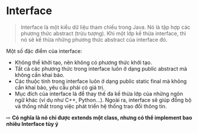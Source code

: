# Interface


> Interface là một kiểu dữ liệu tham chiếu trong Java. Nó là tập hợp các phương thức abstract (trừu tượng). Khi một lớp kế thừa interface, thì nó sẽ kế thừa những phương thức abstract của interface đó.

Một số đặc điểm của interface:

- Không thể khởi tạo, nên không có phương thức khởi tạo.
- Tất cả các phương thức trong interface luôn ở dạng public abstract mà không cần khai báo.
- Các thuộc tính trong interface luôn ở dạng public static final mà không cần khai báo, yêu cầu phải có giá trị.
- Mục đích của interface là để thay thế đa kế thừa lớp của những ngôn ngữ khác (ví dụ như C++, Python…). Ngoài ra, interface sẽ giúp đồng bộ và thống nhất trong việc phát triển hệ thống trao đổi thông tin.

⇨ **Có nghĩa là nó chỉ được extends một class, nhưng có thể implement bao nhiêu Interface tùy ý**